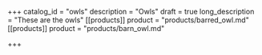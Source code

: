 +++
catalog_id = "owls"
description = "Owls"
draft = true
long_description = "These are the owls"
[[products]]
product = "products/barred_owl.md"
[[products]]
product = "products/barn_owl.md"

+++
